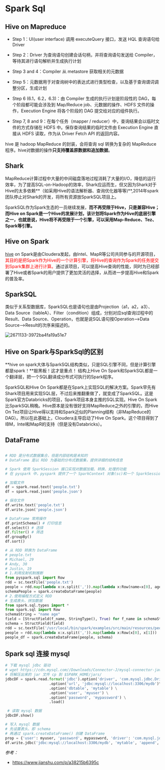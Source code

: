# Spark Sql

## Hive on Mapreduce

* Step 1：UI(user interface) 调用 executeQuery 接口，发送 HQL 查询语句给 Driver

* Step 2：Driver 为查询语句创建会话句柄，并将查询语句发送给 Compiler， 等待其进行语句解析并生成执行计划

* Step 3 and 4：Compiler 从 metastore 获取相关的元数据

* Step 5：元数据用于对查询树中的表达式进行类型检查，以及基于查询谓词调整分区，生成计划

* Step 6 (6.1，6.2，6.3)：由 Compiler 生成的执行计划是阶段性的 DAG，每个阶段都可能会涉及到 Map/Reduce job、元数据的操作、HDFS 文件的操作，Execution Engine 将各个阶段的 DAG 提交给对应的组件执行。

* Step 7, 8 and 9：在每个任务（mapper / reducer）中，查询结果会以临时文件的方式存储在 HDFS 中。保存查询结果的临时文件由 Execution Engine 直接从 HDFS 读取，作为从 Driver Fetch API 的返回内容。

hive 是 hadoop MapReduce 的封装，会将查询 sql 转换为复杂的 MapReduce 程序。hive对数据的操作**只支持覆盖原数据和追加数据**。

## Shark

MapReduce计算过程中大量的中间磁盘落地过程消耗了大量的I/O，降低的运行效率，为了提高SQL-on-Hadoop的效率，Shark应运而生，但又因为Shark对于Hive的太多依赖**（如采用Hive的语法解析器、查询优化器等等)**,2014年spark团队停止对Shark的开发，将所有资源放SparkSQL项目上。

SparkSQL作为Spark生态的一员继续发展，**而不再受限于Hive，只是兼容Hive；而Hive on Spark是一个Hive的发展计划，该计划将Spark作为Hive的底层引擎之一，也就是说，Hive将不再受限于一个引擎，可以采用Map-Reduce、Tez、Spark等引擎。**



## Hive on Spark

 [hive](https://link.jianshu.com?t=http://lib.csdn.net/base/hive) on Spark是由Cloudera发起，由Intel、MapR等公司共同参与的开源项目，<font color='red'>其目的是把Spark作为Hive的一个计算引擎，将Hive的查询作为Spark的任务提交到Spark集群上进行计算。</font>通过该项目，可以提高Hive查询的性能，同时为已经部署了Hive或者Spark的用户提供了更加灵活的选择，从而进一步提高Hive和Spark的普及率。

## SparkSQL

类似于关系型数据库，SparkSQL也是语句也是由Projection（a1，a2，a3）、Data Source（tableA）、Filter（condition）组成，分别对应sql查询过程中的Result、Data Source、Operation，也就是说SQL语句按Operation–>Data Source–>Result的次序来描述的。

![2671133-3972ba4fa19a51e7](https://tva1.sinaimg.cn/large/006y8mN6ly1g8of8rof4bg30dc087q36.gif)



## Hive on Spark与SparkSql的区别

**hive on spark大体与SparkSQL结构类似，只是SQL引擎不同，但是计算引擎都是spark！**敲黑板！这才是重点！
结构上Hive On Spark和SparkSQL都是一个翻译层，把一个SQL翻译成分布式可执行的Spark程序。

SparkSQL和Hive On Spark都是在Spark上实现SQL的解决方案。Spark早先有Shark项目用来实现SQL层，不过后来推翻重做了，就变成了SparkSQL。这是Spark官方Databricks的项目，Spark项目本身主推的SQL实现。Hive On Spark比SparkSQL稍晚。Hive原本是没有很好支持MapReduce之外的引擎的，而Hive On Tez项目让Hive得以支持和Spark近似的Planning结构（非MapReduce的DAG）。所以在此基础上，Cloudera主导启动了Hive On Spark。这个项目得到了IBM，Intel和MapR的支持（但是没有Databricks）。




## DataFrame

```python

# RDD 是分布式数据集合，但是内部结构是未知的
# DataFrame 是以 RDD 为基础的分布式数据集，提供详细的结构信息

# Spark 使用 SparkSession 接口实现对数据加载、转换、处理的功能
# 在 pyspark 中，pyspark 提供了一个 SparkContext 对象(sc)和一个 SparkSession 对象(spark)

# 加载文件
df = spark.read.text('people.txt')
df = spark.read.json('people.json')

# 保存文件
df.write.text('people.txt')
df.write.json('people.json')

# DataFrame 常用操作
df.printSchema() # 打印信息
df.select() # 选择
df.filter() # 筛选
df.groupBy()
df.sort()

# 从 RDD 转换为 DataFrame
# people.txt
# Michael, 29
# Andy, 30
# Justin, 19
# 1.利用反射机制推断
from pyspark.sql import Row
rdd = sc.textFile('people.txt')
people = rdd.map(lambda x:x.split(',')).map(lambda x:Row(name=x[0], age=int(x[1])))
schemaPeople = spark.createDataFrame(people)
# 2.使用编程方式定义 RDD
# 生成表头、拼加数据
from spark.sql.types import *
from spark.sql import Row
schemaString = "name age"
field = [StructField(f_name, StringType(), True) for f_name in schemaString.split(' ')]
schema = StructField(field)
rdd = sc.textFile('/usr/local/bin/spark/examples/src/main/resources/people.txt')
people = rdd.map(lambda x:x.split(',')).map(lambda x:Row(x[0], x[1]))
people_df = spark.createDataFrame(people, schema)


```



## Spark sql 连接 mysql

```python
# 下载 mysql jdbc 驱动
# wget https://cdn.mysql.com//Downloads/Connector-J/mysql-connector-java-5.1.48.tar.gz
# 将解压出来的 jar 文件 cp 到 $SPARK_HOME/jars/
jdbcDF = spark.read.format('jdbc').option('driver', 'com.mysql.jdbc.Driver')\
					.option('url', 'jdbc:mysql://localhost:3306/mydb')\
					.option('dbtable', 'mytable') \
					.option('user', 'myuser') \
					.option('password', 'mypassword') \
					.load()

 # 读取 mysql 数据
jdbcDF.show()

# 写入 mysql 数据
# 先设置表头、即 schema
# 再通过 spark.createDataFrame() 创建 DataFrame
prop = {'user': myuser, 'password', mypassword, 'driver': 'com.mysql.jdbc.driver'}
df.write.jdbc('jdbc:mysql://localhost:3306/mydb', 'mytable', 'append', prop)
```



*参考：*

* https://www.jianshu.com/p/a38215b6395c




